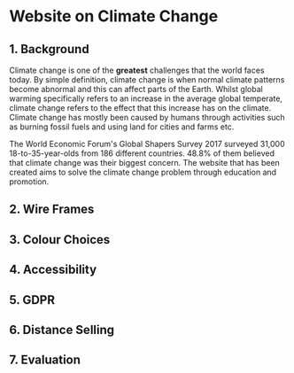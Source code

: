 # Website on Climate Change

## 1. Background

Climate change is one of the **greatest** challenges that the world faces today. By simple definition, climate change is when normal climate patterns become abnormal and this can affect parts of the Earth. 
Whilst global warming specifically refers to an increase in the average global temperate, climate change refers to the effect that this increase has on the climate.
Climate change has mostly been caused by humans through activities such as burning fossil fuels and using land for cities and farms etc.

The World Economic Forum's Global Shapers Survey 2017 surveyed 31,000 18-to-35-year-olds from 186 different countries. 48.8% of them believed that climate change was their biggest concern.
The website that has been created aims to solve the climate change problem through education and promotion. 

## 2. Wire Frames

## 3. Colour Choices

## 4. Accessibility

## 5. GDPR

## 6. Distance Selling

## 7. Evaluation